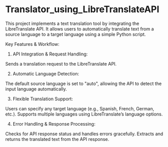 # Translator_using_LibreTranslateAPI
This project implements a text translation tool by integrating the LibreTranslate API. It allows users to automatically translate text from a source language to a target language using a simple Python script.

Key Features & Workflow:
1. API Integration & Request Handling:

Sends a translation request to the LibreTranslate API.

2. Automatic Language Detection:

The default source language is set to "auto", allowing the API to detect the input language automatically.

3. Flexible Translation Support:

Users can specify any target language (e.g., Spanish, French, German, etc.).
Supports multiple languages using LibreTranslate’s language options.

4. Error Handling & Response Processing:

Checks for API response status and handles errors gracefully.
Extracts and returns the translated text from the API response.
